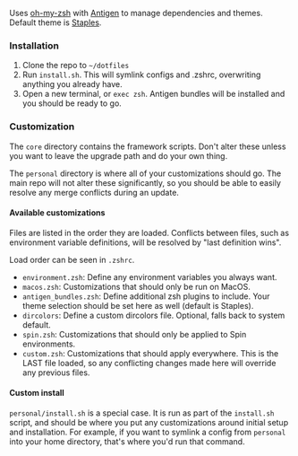 Uses [oh-my-zsh](https://ohmyz.sh/) with [Antigen](https://github.com/zsh-users/antigen) to manage dependencies and themes.
Default theme is [Staples](https://github.com/dersam/staples).

### Installation
1. Clone the repo to `~/dotfiles`
2. Run `install.sh`. This will symlink configs and .zshrc, overwriting anything you already have.
3. Open a new terminal, or `exec zsh`. Antigen bundles will be installed and you should be ready to go.

### Customization
The `core` directory contains the framework scripts. Don't alter these unless you want to leave the upgrade path and
do your own thing.

The `personal` directory is where all of your customizations should go. The main repo will not alter these significantly,
so you should be able to easily resolve any merge conflicts during an update.

#### Available customizations
Files are listed in the order they are loaded. Conflicts between files, such as
environment variable definitions, will be resolved by "last definition wins".

Load order can be seen in `.zshrc`.

- `environment.zsh`: Define any environment variables you always want.
- `macos.zsh`: Customizations that should only be run on MacOS.
- `antigen_bundles.zsh`: Define additional zsh plugins to include. Your theme selection should be set here as well (default is Staples).
- `dircolors`: Define a custom dircolors file. Optional, falls back to system default.
- `spin.zsh`: Customizations that should only be applied to Spin environments.
- `custom.zsh`: Customizations that should apply everywhere. This is the LAST file
loaded, so any conflicting changes made here will override any previous files.

#### Custom install
`personal/install.sh` is a special case. It is run as part of the `install.sh` script, and should be where you put
any customizations around initial setup and installation. For example, if you want to symlink a config from `personal`
into your home directory, that's where you'd run that command.
